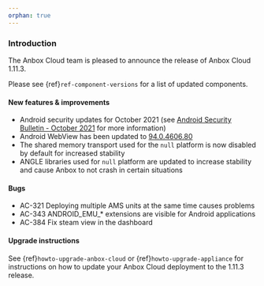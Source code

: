 ```yaml
---
orphan: true
---
```

### Introduction

The Anbox Cloud team is pleased to announce the release of Anbox Cloud 1.11.3.

Please see {ref}`ref-component-versions` for a list of updated components.

#### New features & improvements

* Android security updates for October 2021 (see [Android Security Bulletin - October 2021](https://source.android.com/security/bulletin/2021-10-01) for more information)
* Android WebView has been updated to [94.0.4606.80](https://chromereleases.googleblog.com/2021/10/chrome-for-android-update.html)
* The shared memory transport used for the `null` platform is now disabled by default for increased stability
* ANGLE libraries used for `null` platform are updated to increase stability and cause Anbox to not crash in certain situations

#### Bugs

* AC-321 Deploying multiple AMS units at the same time causes problems
* AC-343 ANDROID_EMU_* extensions are visible for Android applications
* AC-384 Fix steam view in the dashboard

#### Upgrade instructions

See {ref}`howto-upgrade-anbox-cloud` or {ref}`howto-upgrade-appliance` for instructions on how to update your Anbox Cloud deployment to the 1.11.3 release.
